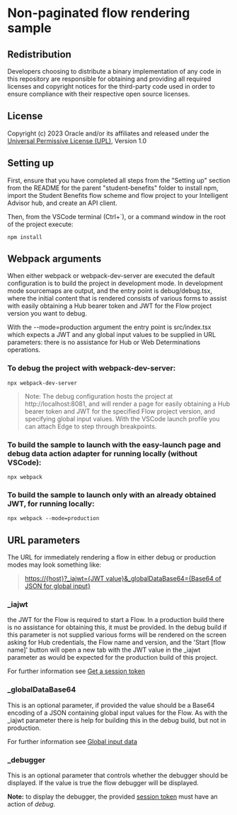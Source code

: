 # Non-paginated flow rendering sample

## Redistribution
Developers choosing to distribute a binary implementation of any code in this repository are responsible for obtaining and
providing  all required licenses and copyright notices for the third-party code used in order to ensure compliance with their 
respective open source licenses.

## License
Copyright (c) 2023 Oracle and/or its affiliates and released under the 
[Universal Permissive License (UPL)](https://oss.oracle.com/licenses/upl/), Version 1.0

## Setting up

First, ensure that you have completed all steps from the "Setting up" section from the README for the parent "student-benefits" folder to install npm, import the Student Benefits flow scheme and flow project to your Intelligent Advisor hub, and create an API client.

Then, from the VSCode terminal (Ctrl+`), or a command window in the root of the project execute:  

    npm install  

## Webpack arguments

When either webpack or webpack-dev-server are executed the default configuration is to
build the project in development mode. In development mode sourcemaps are output, and
the entry point is debug/debug.tsx, where the initial content that is rendered consists
of various forms to assist with easily obtaining a Hub bearer token and JWT for the
Flow project version you want to debug.

With the --mode=production argument the entry point is src/index.tsx which expects a
JWT and any global input values to be supplied in URL parameters: there is no
assistance for Hub or Web Determinations operations.

### To debug the project with webpack-dev-server:

    npx webpack-dev-server

> Note: The debug configuration hosts the project at http://localhost:8081, and will
> render a page for easily obtaining a Hub bearer token and JWT for the specified
> Flow project version, and specifying global input values. With the VSCode launch
> profile you can attach Edge to step through breakpoints.


### To build the sample to launch with the easy-launch page and debug data action adapter for running locally (without VSCode):

    npx webpack


### To build the sample to launch only with an already obtained JWT, for running locally:

    npx webpack --mode=production


## URL parameters

The URL for immediately rendering a flow in either debug or production modes may look
something like:

> [https://{host}?_iajwt={JWT value}&_globalDataBase64={Base64 of JSON for global input}]()

### _iajwt

the JWT for the Flow is required to start a Flow. In a production build there
is no assistance for obtaining this, it must be provided. In the debug build if this
parameter is not supplied various forms will be rendered on the screen asking for Hub
credentials, the Flow name and version, and the 'Start [flow name]' button will open
a new tab with the JWT value in the _iajwt parameter as would be expected for the production
build of this project.

For further information see [Get a session token](https://documentation.custhelp.com/euf/assets/devdocs/unversioned/IntelligentAdvisor/en/Content/Guides/Customize_extend/Flow_Engine_API/Get_a_session_token.htm)

### _globalDataBase64

This is an optional parameter, if provided the value should be a Base64 encoding of a JSON
containing global input values for the Flow. As with the _iajwt parameter there is help
for building this in the debug build, but not in production.

For further information see [Global input data](https://documentation.custhelp.com/euf/assets/devdocs/unversioned/IntelligentAdvisor/en/Content/Guides/Customize_extend/Flow_Engine_API/Global_input_data.htm)

### _debugger
This is an optional parameter that controls whether the debugger should be displayed. If the value is true the
flow debugger will be displayed. 

**Note:** to display the debugger, the provided [session token](#iajwt) must have an action of *debug*. 